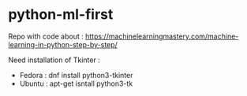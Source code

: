 # python-ml-first
Repo with code about : https://machinelearningmastery.com/machine-learning-in-python-step-by-step/

Need installation of Tkinter :
* Fedora : dnf install python3-tkinter
* Ubuntu : apt-get isntall python3-tk